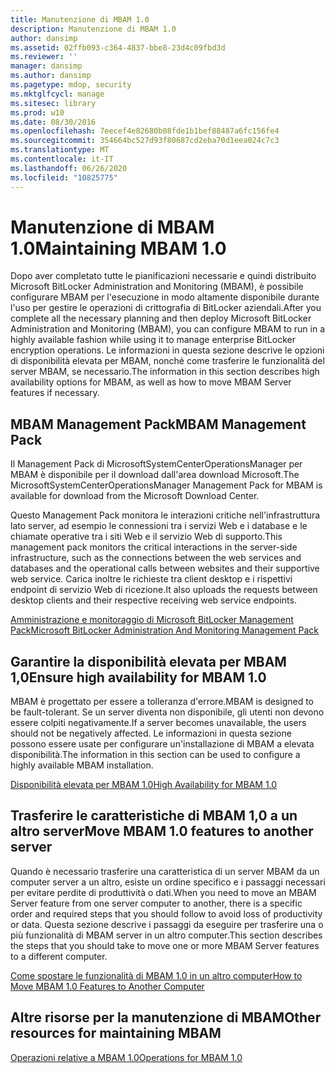 ```yaml
---
title: Manutenzione di MBAM 1.0
description: Manutenzione di MBAM 1.0
author: dansimp
ms.assetid: 02ffb093-c364-4837-bbe8-23d4c09fbd3d
ms.reviewer: ''
manager: dansimp
ms.author: dansimp
ms.pagetype: mdop, security
ms.mktglfcycl: manage
ms.sitesec: library
ms.prod: w10
ms.date: 08/30/2016
ms.openlocfilehash: 7eecef4e82680b08fde1b1bef88487a6fc156fe4
ms.sourcegitcommit: 354664bc527d93f80687cd2eba70d1eea024c7c3
ms.translationtype: MT
ms.contentlocale: it-IT
ms.lasthandoff: 06/26/2020
ms.locfileid: "10825775"
---
```

# <span data-ttu-id="31da3-103">Manutenzione di MBAM 1.0</span><span class="sxs-lookup"><span data-stu-id="31da3-103">Maintaining MBAM 1.0</span></span>


<span data-ttu-id="31da3-104">Dopo aver completato tutte le pianificazioni necessarie e quindi distribuito Microsoft BitLocker Administration and Monitoring (MBAM), è possibile configurare MBAM per l'esecuzione in modo altamente disponibile durante l'uso per gestire le operazioni di crittografia di BitLocker aziendali.</span><span class="sxs-lookup"><span data-stu-id="31da3-104">After you complete all the necessary planning and then deploy Microsoft BitLocker Administration and Monitoring (MBAM), you can configure MBAM to run in a highly available fashion while using it to manage enterprise BitLocker encryption operations.</span></span> <span data-ttu-id="31da3-105">Le informazioni in questa sezione descrive le opzioni di disponibilità elevata per MBAM, nonché come trasferire le funzionalità del server MBAM, se necessario.</span><span class="sxs-lookup"><span data-stu-id="31da3-105">The information in this section describes high availability options for MBAM, as well as how to move MBAM Server features if necessary.</span></span>

## <span data-ttu-id="31da3-106">MBAM Management Pack</span><span class="sxs-lookup"><span data-stu-id="31da3-106">MBAM Management Pack</span></span>


<span data-ttu-id="31da3-107">Il Management Pack di MicrosoftSystemCenterOperationsManager per MBAM è disponibile per il download dall'area download Microsoft.</span><span class="sxs-lookup"><span data-stu-id="31da3-107">The MicrosoftSystemCenterOperationsManager Management Pack for MBAM is available for download from the Microsoft Download Center.</span></span>

<span data-ttu-id="31da3-108">Questo Management Pack monitora le interazioni critiche nell'infrastruttura lato server, ad esempio le connessioni tra i servizi Web e i database e le chiamate operative tra i siti Web e il servizio Web di supporto.</span><span class="sxs-lookup"><span data-stu-id="31da3-108">This management pack monitors the critical interactions in the server-side infrastructure, such as the connections between the web services and databases and the operational calls between websites and their supportive web service.</span></span> <span data-ttu-id="31da3-109">Carica inoltre le richieste tra client desktop e i rispettivi endpoint di servizio Web di ricezione.</span><span class="sxs-lookup"><span data-stu-id="31da3-109">It also uploads the requests between desktop clients and their respective receiving web service endpoints.</span></span>

[<span data-ttu-id="31da3-110">Amministrazione e monitoraggio di Microsoft BitLocker Management Pack</span><span class="sxs-lookup"><span data-stu-id="31da3-110">Microsoft BitLocker Administration And Monitoring Management Pack</span></span>](https://go.microsoft.com/fwlink/p/?LinkId=258390)

## <span data-ttu-id="31da3-111">Garantire la disponibilità elevata per MBAM 1,0</span><span class="sxs-lookup"><span data-stu-id="31da3-111">Ensure high availability for MBAM 1.0</span></span>


<span data-ttu-id="31da3-112">MBAM è progettato per essere a tolleranza d'errore.</span><span class="sxs-lookup"><span data-stu-id="31da3-112">MBAM is designed to be fault-tolerant.</span></span> <span data-ttu-id="31da3-113">Se un server diventa non disponibile, gli utenti non devono essere colpiti negativamente.</span><span class="sxs-lookup"><span data-stu-id="31da3-113">If a server becomes unavailable, the users should not be negatively affected.</span></span> <span data-ttu-id="31da3-114">Le informazioni in questa sezione possono essere usate per configurare un'installazione di MBAM a elevata disponibilità.</span><span class="sxs-lookup"><span data-stu-id="31da3-114">The information in this section can be used to configure a highly available MBAM installation.</span></span>

[<span data-ttu-id="31da3-115">Disponibilità elevata per MBAM 1.0</span><span class="sxs-lookup"><span data-stu-id="31da3-115">High Availability for MBAM 1.0</span></span>](high-availability-for-mbam-10.md)

## <span data-ttu-id="31da3-116">Trasferire le caratteristiche di MBAM 1,0 a un altro server</span><span class="sxs-lookup"><span data-stu-id="31da3-116">Move MBAM 1.0 features to another server</span></span>


<span data-ttu-id="31da3-117">Quando è necessario trasferire una caratteristica di un server MBAM da un computer server a un altro, esiste un ordine specifico e i passaggi necessari per evitare perdite di produttività o dati.</span><span class="sxs-lookup"><span data-stu-id="31da3-117">When you need to move an MBAM Server feature from one server computer to another, there is a specific order and required steps that you should follow to avoid loss of productivity or data.</span></span> <span data-ttu-id="31da3-118">Questa sezione descrive i passaggi da eseguire per trasferire una o più funzionalità di MBAM server in un altro computer.</span><span class="sxs-lookup"><span data-stu-id="31da3-118">This section describes the steps that you should take to move one or more MBAM Server features to a different computer.</span></span>

[<span data-ttu-id="31da3-119">Come spostare le funzionalità di MBAM 1.0 in un altro computer</span><span class="sxs-lookup"><span data-stu-id="31da3-119">How to Move MBAM 1.0 Features to Another Computer</span></span>](how-to-move-mbam-10-features-to-another-computer.md)

## <span data-ttu-id="31da3-120">Altre risorse per la manutenzione di MBAM</span><span class="sxs-lookup"><span data-stu-id="31da3-120">Other resources for maintaining MBAM</span></span>


[<span data-ttu-id="31da3-121">Operazioni relative a MBAM 1.0</span><span class="sxs-lookup"><span data-stu-id="31da3-121">Operations for MBAM 1.0</span></span>](operations-for-mbam-10.md)

 

 






